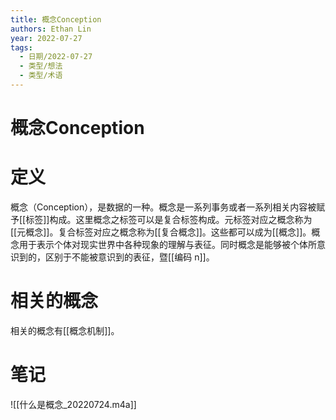 ```yaml
---
title: 概念Conception
authors: Ethan Lin
year: 2022-07-27 
tags:
  - 日期/2022-07-27 
  - 类型/想法 
  - 类型/术语 
---
```



# 概念Conception







# 定义

概念（Conception），是数据的一种。概念是一系列事务或者一系列相关内容被赋予[[标签]]构成。这里概念之标签可以是复合标签构成。元标签对应之概念称为[[元概念]]。复合标签对应之概念称为[[复合概念]]。这些都可以成为[[概念]]。概念用于表示个体对现实世界中各种现象的理解与表征。同时概念是能够被个体所意识到的，区别于不能被意识到的表征，暨[[编码 n]]。



# 相关的概念

相关的概念有[[概念机制]]。



# 笔记

![[什么是概念_20220724.m4a]]
